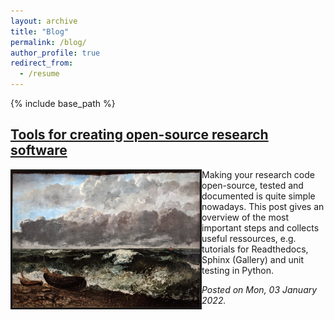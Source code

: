 ```yaml
---
layout: archive
title: "Blog"
permalink: /blog/
author_profile: true
redirect_from:
  - /resume
---
```


{% include base_path %}




[Tools for creating open-source research software](/posts/oss_tutorial)
---------------------------------------

<img align="left" width = "300px" border = "3px" src="../images/courbet_stormysea.jpg"> 
Making your research code open-source, tested and documented is quite simple nowadays. This post gives an overview of the most important steps and collects useful ressources, e.g. tutorials for Readthedocs, Sphinx (Gallery) and unit testing in Python.

*Posted on Mon, 03 January 2022.*
